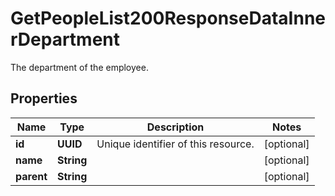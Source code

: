 

# GetPeopleList200ResponseDataInnerDepartment

The department of the employee.

## Properties

| Name | Type | Description | Notes |
|------------ | ------------- | ------------- | -------------|
|**id** | **UUID** | Unique identifier of this resource. |  [optional] |
|**name** | **String** |  |  [optional] |
|**parent** | **String** |  |  [optional] |



